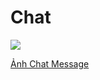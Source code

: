 <h1>Chat</h1>

<img src="![Uploading Ảnh màn hình 2023-12-03 lúc 23.49.51.png…]()">

<a href="https://drive.google.com/uc?id=1HpBhy4Yq9ot7CGFFCMyZ6wuVZam2P1qG&export=download"> Ảnh Chat Message </a>
